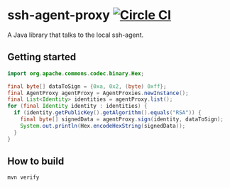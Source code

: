 # ssh-agent-proxy [![Circle CI](https://circleci.com/gh/spotify/ssh-agent-proxy.svg?style=svg)](https://circleci.com/gh/spotify/ssh-agent-proxy)

A Java library that talks to the local ssh-agent.

## Getting started

```java
import org.apache.commons.codec.binary.Hex;

final byte[] dataToSign = {0xa, 0x2, (byte) 0xff};
final AgentProxy agentProxy = AgentProxies.newInstance();
final List<Identity> identities = agentProxy.list();
for (final Identity identity : identities) {
  if (identity.getPublicKey().getAlgorithm().equals("RSA")) {
    final byte[] signedData = agentProxy.sign(identity, dataToSign);
    System.out.println(Hex.encodeHexString(signedData));
  }
}
```

## How to build

`mvn verify`
